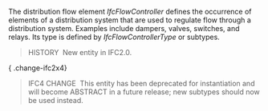 ﻿The distribution flow element _IfcFlowController_ defines the occurrence of elements of a distribution system that are used to regulate flow through a distribution system. Examples include dampers, valves, switches, and relays. Its type is defined by _IfcFlowControllerType_ or subtypes.

> HISTORY&nbsp; New entity in IFC2.0.

{ .change-ifc2x4}
> IFC4 CHANGE&nbsp; This entity has been deprecated for instantiation and will become ABSTRACT in a future release; new subtypes should now be used instead.
